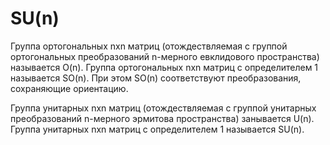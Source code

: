 # SU(n) 
Группа ортогональных nxn матриц (отождествляемая с группой ортогональных преобразований n-мерного евклидового пространства) называется O(n). Группа ортогональных nxn матриц с определителем 1 называется SO(n). При этом SO(n) соответствуют преобразования, сохраняющие ориентацию.

Группа унитарных nxn матриц (отождествляемая с группой унитарных преобразований n-мерного эрмитова пространства) занывается U(n). Группа унитарных nxn матриц с определителем 1 называется SU(n).